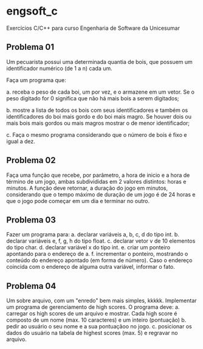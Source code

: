 # engsoft_c
Exercícios C/C++ para curso Engenharia de Software da Unicesumar

## Problema 01

   Um pecuarista possui uma determinada quantia de bois, que possuem um identificador
   numérico (de 1 a n) cada um. 
   
   Faça um programa que: 

a.	receba o peso de cada boi, um por vez, e o armazene em um vetor. 
    Se o peso digitado for 0 significa que não há mais bois a serem digitados; 

b.	mostre a lista de todos os bois com seus identificadores e também os 
    identificadores do boi mais gordo e do boi mais magro. 
    Se houver dois ou mais bois mais gordos ou mais magros mostrar o de 
    menor identificador; 

c.	Faça o mesmo programa considerando que o número de bois é fixo e igual a dez.

## Problema 02

Faça uma função que recebe, por parâmetro, a hora de inicio e a hora de 
término de um jogo, ambas subdivididas em 2 valores distintos: horas e minutos. 
A função deve retornar, a duração do jogo em minutos, 
considerando que o tempo máximo de duração de um jogo é de 24 horas 
e que o jogo pode começar em um dia e terminar no outro.

## Problema 03

Fazer um programa para:
a.	declarar variáveis a, b, c, d do tipo int.
b.	declarar variáveis e, f, g, h do tipo float.
c.	declarar vetor v de 10 elementos do tipo char.
d.	declarar variável x do tipo int.
e.	criar um ponteiro apontando para o endereço de a.
f.	incrementar o ponteiro, mostrando o conteúdo do endereço apontado (em forma de número). 
    Caso o endereço coincida com o endereço de alguma outra variável, informar o fato.
    
## Problema 04

Um sobre arquivo, com um "enredo" bem mais simples, kkkkk.
Implementar um programa de gerenciamento de high scores. O programa deve:
a.	carregar os high scores de um arquivo e mostrar. Cada high score é composto de um nome (max. 10 caracteres) e um inteiro (pontuação)
b.	pedir ao usuário o seu nome e a sua pontuaçãoo no jogo. 
c.	posicionar os dados do usuário na tabela de highest scores (max. 5) e regravar no arquivo.


